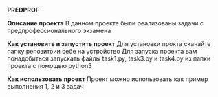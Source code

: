 **PREDPROF**


**Описание проекта**
В данном проекте были реализованы задачи с предпрофессионального экзамена

**Как установить и запустить проект**
Для установки прокта скачайте папку репозитоии себе на устройство
Для запуска проекта вам понадобиться запускать файлы task1.py, task3.py и task4.py из папки проекта с помощью python3

**Как использовать проект**
Проект можно использовать как пример выполнения 1, 2 и 3 задач
